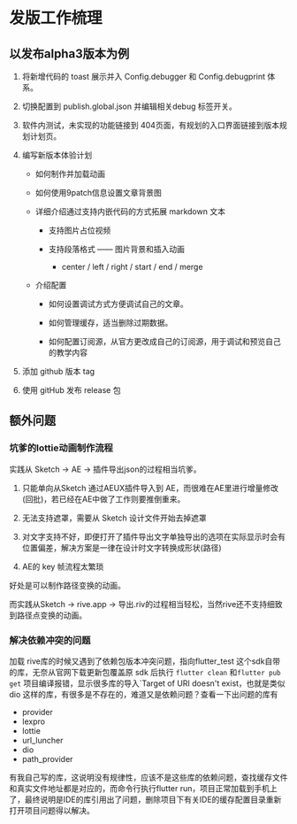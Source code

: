 # 发版工作梳理

## 以发布alpha3版本为例

1. 将新增代码的 toast 展示并入 Config.debugger 和 Config.debugprint 体系。

2.  切换配置到 publish.global.json 并编辑相关debug 标签开关。

3. 软件内测试，未实现的功能链接到 404页面，有规划的入口界面链接到版本规划计划页。

4. 编写新版本体验计划

   - 如何制作并加载动画

   - 如何使用9patch信息设置文章背景图

   - 详细介绍通过支持内嵌代码的方式拓展 markdown 文本

     - 支持图片占位视频

     - 支持段落格式 —— 图片背景和插入动画
       - center / left / right / start / end / merge

   - 介绍配置

     - 如何设置调试方式方便调试自己的文章。

     - 如何管理缓存，适当删除过期数据。
     - 如何配置订阅源，从官方更改成自己的订阅源，用于调试和预览自己的教学内容

5. 添加 github 版本 tag

6. 使用 gitHub 发布 release 包

## 额外问题

### 坑爹的lottie动画制作流程

实践从 Sketch -> AE -> 插件导出json的过程相当坑爹。

1. 只能单向从Sketch 通过AEUX插件导入到 AE，而很难在AE里进行增量修改(回批)，若已经在AE中做了工作则要推倒重来。

2. 无法支持遮罩，需要从 Sketch 设计文件开始去掉遮罩
3. 对文字支持不好，即便打开了插件导出文字单独导出的选项在实际显示时会有位置偏差，解决方案是一律在设计时文字转换成形状(路径)
4. AE的 key 帧流程太繁琐

好处是可以制作路径变换的动画。

而实践从Sketch -> rive.app -> 导出.riv的过程相当轻松，当然rive还不支持细致到路径点变换的动画。

### 解决依赖冲突的问题

加载 rive库的时候又遇到了依赖包版本冲突问题，指向flutter_test 这个sdk自带的库，无奈从官网下载更新包覆盖原 sdk 后执行 `flutter clean` 和`flutter pub get` 项目编译报错，显示很多库的导入`Target of URI doesn't exist，也就是类似 dio 这样的库，有很多是不存在的，难道又是依赖问题？查看一下出问题的库有

- provider
- lexpro
- lottie
- url_luncher
- dio
- path_provider

有我自己写的库，这说明没有规律性，应该不是这些库的依赖问题，查找缓存文件和真实文件地址都是对应的，而命令行执行flutter run，项目正常加载到手机上了，最终说明是IDE的库引用出了问题，删除项目下有关IDE的缓存配置目录重新打开项目问题得以解决。